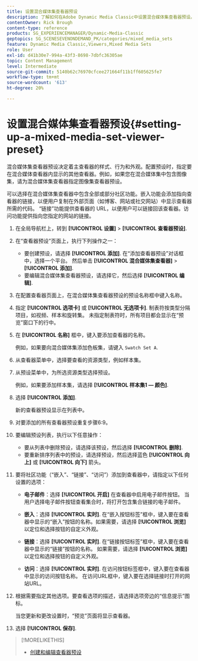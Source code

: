 ```yaml
---
title: 设置混合媒体集查看器预设
description: 了解如何在Adobe Dynamic Media Classic中设置混合媒体集查看器预设。
contentOwner: Rick Brough
content-type: reference
products: SG_EXPERIENCEMANAGER/Dynamic-Media-Classic
geptopics: SG_SCENESEVENONDEMAND_PK/categories/mixed_media_sets
feature: Dynamic Media Classic,Viewers,Mixed Media Sets
role: User
exl-id: d41b30e7-994a-43f3-8698-7dbfc36305ae
topic: Content Management
level: Intermediate
source-git-commit: 5140b62c76970cfcee271664f11b1ff605625fe7
workflow-type: tm+mt
source-wordcount: '613'
ht-degree: 20%

---
```


# 设置混合媒体集查看器预设{#setting-up-a-mixed-media-set-viewer-preset}

混合媒体集查看器预设决定着主查看器的样式、行为和外观。配置预设时，指定要在混合媒体查看器内显示的其他查看器。例如，如果您在混合媒体集中包含图像集，请为混合媒体集查看器指定图像集查看器预设。

可以选择在混合媒体集查看器中包含全部或部分社区功能。嵌入功能会添加指向查看器的链接，以便用户复制在外部页面（如博客、网站或社交网站）中显示查看器所需的代码。 “链接”功能提供查看器的 URL，以便用户可以链接回该查看器。访问功能提供指向您指定的网站的链接。

1. 在全局导航栏上，转到 **[!UICONTROL 设置]** > **[!UICONTROL 查看器预设]**.
1. 在“查看器预设”页面上，执行下列操作之一：

   * 要创建预设，请选择 **[!UICONTROL 添加]**. 在“添加查看器预设”对话框中，选择一个平台。 然后单击 **[!UICONTROL 混合媒体集查看器]** > **[!UICONTROL 添加]**.
   * 要编辑混合媒体集查看器预设，请选择它，然后选择 **[!UICONTROL 编辑]**.

1. 在配置查看器页面上，在混合媒体集查看器预设的预设名称框中键入名称。
1. 指定 **[!UICONTROL 选项卡]** 或 **[!UICONTROL 无选项卡]**. 制表符按类型分隔项目，如视频、样本和旋转集。 未指定制表符时，所有项目都会显示在“预览”窗口下的行中。
1. 在 **[!UICONTROL 名称]** 框中，键入要添加查看器的名称。

   例如，如果要向混合媒体集添加色板集，请键入 `Swatch Set A`.

1. 从查看器菜单中，选择要查看的资源类型，例如样本集。
1. 从预设菜单中，为所选资源类型选择预设。

   例如，如果要添加样本集，请选择 **[!UICONTROL 样本集1 — 颜色]**.

1. 选择 **[!UICONTROL 添加]**.

   新的查看器预设显示在列表中。

1. 对要添加的所有查看器预设重复步骤6:9。
1. 要编辑预设列表，执行以下任意操作：

   * 要从列表中删除预设，请选择该预设，然后选择 **[!UICONTROL 删除]**.
   * 要重新排序列表中的预设，请选择预设，然后选择蓝色 **[!UICONTROL 向上]** 或 **[!UICONTROL 向下]** 箭头。

1. 要将社区功能（“嵌入”、“链接”、“访问”）添加到查看器中，请指定以下任何设置的选项：

   * **电子邮件**：选择 **[!UICONTROL 开启]** 在查看器中启用电子邮件按钮。 当用户选择电子邮件按钮查看集合时，将打开包含集合链接的电子邮件。

   * **嵌入**：选择 **[!UICONTROL 实时]**. 在“嵌入按钮标签”框中，键入要在查看器中显示的“嵌入”按钮的名称。如果需要，请选择 **[!UICONTROL 浏览]** 以定位和选择按钮的自定义外观。

   * **链接**：选择 **[!UICONTROL 实时]**. 在“链接按钮标签”框中，键入要在查看器中显示的“链接”按钮的名称。 如果需要，请选择 **[!UICONTROL 浏览]** 以定位和选择按钮的自定义外观。

   * **访问**：选择 **[!UICONTROL 实时]**. 在访问按钮标签框中，键入要在查看器中显示的访问按钮名称。 在访问URL框中，键入要在选择链接时打开的网站URL。

1. 根据需要指定其他选项。要查看选项的描述，请选择选项旁边的“信息提示”图标。

   当您更新和更改设置时，“预览”页面将显示查看器。

1. 选择 **[!UICONTROL 保存]**.

>[!MORELIKETHIS]
>
>* [创建和编辑查看器预设](application-setup.md#adding_and_editing_viewer_presets)

